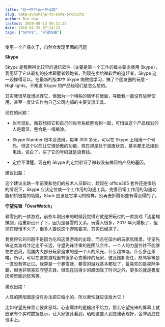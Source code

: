 ```yaml
---
title: "给一些产品一些出路"
slug: take-sunshine-to-some-products
author: Bin Hua
lastmod: 2020-08-13 09:11:35
date: 2018-01-25 07:24:22
tags: ["SKYPE", "守望先锋"]
---
```


使用一个产品久了，自然会发现里面的问题

**Skype**

Skype 是我用得比较早的通讯软件（主要是第一个工作的雇主要求使用 Skype），我见证了它从最初的技术颠覆者领跑者，到现在卖给微软后的追赶者，Skype 这一跤摔得可以。在最新的版本中 Skype 向微信学习，搞了个朋友圈的玩意 - Highlights。不知道 Skype 的产品经理们是怎么想的。

其实我很早就想抛弃它，但因为一个特殊的情怀在里面，导致我一直没有放弃使用，甚至一度让它作为自己公司内部的主要交流工具。

现在的问题：

- 账号混乱，微软想把它和自己的账号系统整合到一起，可惜做这个产品规划的人是蠢货，整合是一塌糊涂。

- Skype Number 根本没法用，每年 300 多元，可以在 Skype 上租用一个号码，但这个以前让它很骄傲的功能，现在却是处于报废状态，基本都无法接到电话，说白了，买了它的号码就是浪费钱。

- 定位不清楚，现在的 Skype 的定位验证了微软没有做网络产品的基因。 

建议出路：

这个建议出路一年前我和他们的技术人员聊过，趁现在 office365 套件还是很热的情况下，Skype 应该定位成一个工作用的沟通工具，完善日常工作用的沟通功能和桥链接的功能，Slack 应该是它学习的榜样。别再去折腾那些有得没得的了。

**守望先锋「OverWatch」**

暴雪出的一款游戏，前些年刚出来的时候我觉得它就是把玩过的一款游戏「流星蝴蝶剑」给重新设计了下，因为是暴雪的关系，玩得人很多，2017 年火爆极了，但现在慢慢不火了，很多人要说这个游戏要凉，其实已经凉了。

我觉得它的问题不是因为吃鸡这类游戏的出现，而且在国内的玩家氛围里，守望先锋这类游戏注定走不长远，守望先锋注重的是团队合作，一个人的力量往往不能够左右战局，而国内大部分玩家追求的是一个人的风光，什么超神咯，什么多连杀咯，所以，可以在这款游戏里有很多心态爆炸的玩家，彼此推卸责任，怒骂等等是一直没有停止过。我算是一个暴雪迷，暴雪的游戏基本都玩了，最喜欢的是星际争霸，但也非常喜欢守望先锋，但现在玩得少的原因除了时间之外，更多的就是极度厌烦里面的怒骂等。

建议出路：

人性的阴暗面是没有办法把它缩小的，所以索性就应该放大它！

比如守望先锋里让彼此怒骂，心态爆炸的是输出不给力，那么守望先锋的屏幕上就应该有个实时数据显示，让大家彼此看到，晒晒这些人到底谁表现好，金牌到底在谁手上。
